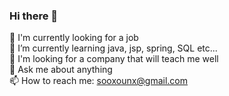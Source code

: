 ### Hi there 👋

<!--
**sooxounx/sooxounx** is a ✨ _special_ ✨ repository because its `README.md` (this file) appears on your GitHub profile.

Here are some ideas to get you started:-->

🔭 I'm currently looking for a job
<br>
🌱 I’m currently learning java, jsp, spring, SQL etc...
<br>
🤔 I'm looking for a company that will teach me well
<br>
💬 Ask me about anything
<br>
📫 How to reach me: sooxounx@gmail.com

